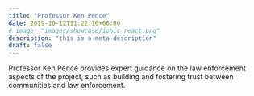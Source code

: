 ```yaml
---
title: "Professor Ken Pence"
date: 2019-10-12T11:22:16+06:00
# image: "images/showcase/ionic_react.png"
description: "this is a meta description"
draft: false
---
```


Professor Ken Pence provides expert guidance on the law enforcement aspects of the project, such as building and fostering trust between communities and law enforcement.
